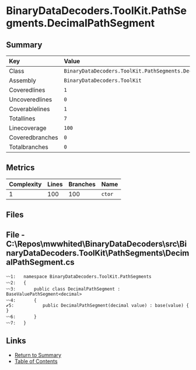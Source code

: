 ﻿# BinaryDataDecoders.ToolKit.PathSegments.DecimalPathSegment

## Summary

| Key             | Value                                                        |
| :-------------- | :----------------------------------------------------------- |
| Class           | `BinaryDataDecoders.ToolKit.PathSegments.DecimalPathSegment` |
| Assembly        | `BinaryDataDecoders.ToolKit`                                 |
| Coveredlines    | `1`                                                          |
| Uncoveredlines  | `0`                                                          |
| Coverablelines  | `1`                                                          |
| Totallines      | `7`                                                          |
| Linecoverage    | `100`                                                        |
| Coveredbranches | `0`                                                          |
| Totalbranches   | `0`                                                          |

## Metrics

| Complexity | Lines | Branches | Name    |
| :--------- | :---- | :------- | :------ |
| 1          | 100   | 100      | `ctor`  |

## Files

## File - C:\Repos\mwwhited\BinaryDataDecoders\src\BinaryDataDecoders.ToolKit\PathSegments\DecimalPathSegment.cs

```CSharp
〰1:   namespace BinaryDataDecoders.ToolKit.PathSegments
〰2:   {
〰3:       public class DecimalPathSegment : BaseValuePathSegment<decimal>
〰4:       {
✔5:           public DecimalPathSegment(decimal value) : base(value) { }
〰6:       }
〰7:   }
```

## Links

* [Return to Summary](Summary.md)
* [Table of Contents](../TOC.md)

